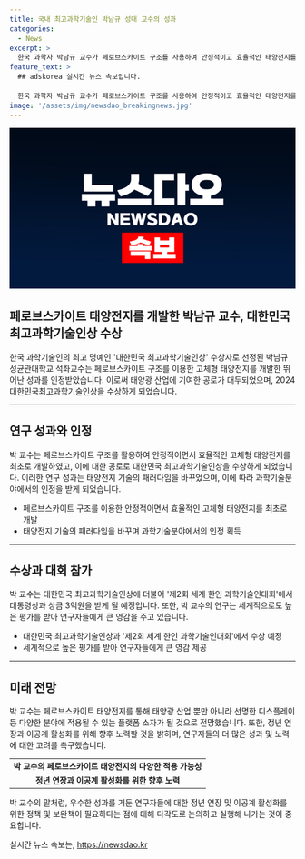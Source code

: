 ```yaml
---
title: 국내 최고과학기술인 박남규 성대 교수의 성과
categories:
  - News
excerpt: >
  한국 과학자 박남규 교수가 페로브스카이트 구조를 사용하여 안정적이고 효율적인 태양전지를 개발해 대한민국 최고과학기술인상을 수상했다. 그의 기술은 태양광 산업에 기여하며, 논문은 8300회 이상 인용되었고, 세계 상위 1% 연구자로 선정되기도 했다. 또한, 그는 연구자들의 성과를 중시하며 정년 폐지와 이공계 활성화를 주장했다. 이러한 공로로 그는 대통령상과 상금 3억원을 받게 되었다.
feature_text: >
  ## adskorea 실시간 뉴스 속보입니다.

  한국 과학자 박남규 교수가 페로브스카이트 구조를 사용하여 안정적이고 효율적인 태양전지를 개발해 대한민국 최고과학기술인상을 수상했다. 그의 기술은 태양광 산업에 기여하며, 논문은 8300회 이상 인용되었고, 세계 상위 1% 연구자로 선정되기도 했다. 또한, 그는 연구자들의 성과를 중시하며 정년 폐지와 이공계 활성화를 주장했다. 이러한 공로로 그는 대통령상과 상금 3억원을 받게 되었다.
image: '/assets/img/newsdao_breakingnews.jpg'
---
```


<p><img src="/assets/img/newsdao_breakingnews.jpg" alt="adskorea 속보" /></p>

<h2>페로브스카이트 태양전지를 개발한 박남규 교수, 대한민국 최고과학기술인상 수상</h2>

<p data-ke-size="size16">한국 과학기술인의 최고 명예인 '대한민국 최고과학기술인상' 수상자로 선정된 박남규 성균관대학교 석좌교수는 페로브스카이트 구조를 이용한 고체형 태양전지를 개발한 뛰어난 성과를 인정받았습니다. 이로써 태양광 산업에 기여한 공로가 대두되었으며, 2024 대한민국최고과학기술인상을 수상하게 되었습니다.</p>

<hr>

<h2 data-ke-size="size26">연구 성과와 인정</h2>

<p data-ke-size="size16">박 교수는 페로브스카이트 구조를 활용하여 안정적이면서 효율적인 고체형 태양전지를 최초로 개발하였고, 이에 대한 공로로 대한민국 최고과학기술인상을 수상하게 되었습니다. 이러한 연구 성과는 태양전지 기술의 패러다임을 바꾸었으며, 이에 따라 과학기술분야에서의 인정을 받게 되었습니다.</p>

<ul>
  <li>페로브스카이트 구조를 이용한 안정적이면서 효율적인 고체형 태양전지를 최초로 개발</li>
  <li>태양전지 기술의 패러다임을 바꾸며 과학기술분야에서의 인정 획득</li>
</ul>

<hr>

<h2 data-ke-size="size26">수상과 대회 참가</h2>

<p data-ke-size="size16">박 교수는 대한민국 최고과학기술인상에 더불어 '제2회 세계 한인 과학기술인대회'에서 대통령상과 상금 3억원을 받게 될 예정입니다. 또한, 박 교수의 연구는 세계적으로도 높은 평가를 받아 연구자들에게 큰 영감을 주고 있습니다.</p>

<ul>
  <li>대한민국 최고과학기술인상과 '제2회 세계 한인 과학기술인대회'에서 수상 예정</li>
  <li>세계적으로 높은 평가를 받아 연구자들에게 큰 영감 제공</li>
</ul>

<hr>

<h2 data-ke-size="size26">미래 전망</h2>

<p data-ke-size="size16">박 교수는 페로브스카이트 태양전지를 통해 태양광 산업 뿐만 아니라 선명한 디스플레이 등 다양한 분야에 적용될 수 있는 플랫폼 소자가 될 것으로 전망했습니다. 또한, 정년 연장과 이공계 활성화를 위해 향후 노력할 것을 밝히며, 연구자들의 더 많은 성과 및 노력에 대한 고려를 촉구했습니다.</p>

<table>
    <tr>
      <td style="text-align: center; height: 17px;"><b>박 교수의 페로브스카이트 태양전지의 다양한 적용 가능성</b></td>
    </tr>
    <tr>
      <td style="text-align: center; height: 17px;"><b>정년 연장과 이공계 활성화를 위한 향후 노력</b></td>
    </tr>
</table>

<p data-ke-size="size16">박 교수의 말처럼, 우수한 성과를 거둔 연구자들에 대한 정년 연장 및 이공계 활성화를 위한 정책 및 보완책이 필요하다는 점에 대해 다각도로 논의하고 실행해 나가는 것이 중요합니다.</p>
실시간 뉴스 속보는, <a href="https://newsdao.kr" rel="dofollow">https://newsdao.kr</a>


